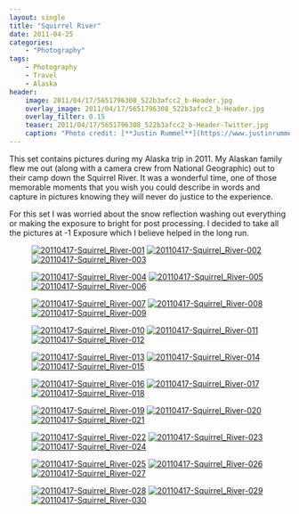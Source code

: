 ```yaml
---
layout: single
title: "Squirrel River"
date: 2011-04-25
categories:
    - "Photography"
tags:
    - Photography
    - Travel
    - Alaska
header:
    image: 2011/04/17/5651796308_522b3afcc2_b-Header.jpg
    overlay_image: 2011/04/17/5651796308_522b3afcc2_b-Header.jpg
    overlay_filter: 0.15
    teaser: 2011/04/17/5651796308_522b3afcc2_b-Header-Twitter.jpg 		# Shrink image to 575 width
    caption: "Photo credit: [**Justin Rummel**](https://www.justinrummel.com)"
---
```

This set contains pictures during my Alaska trip in 2011. My Alaskan family flew me out (along with a camera crew from National Geographic) out to their camp down the Squirrel River. It was a wonderful time, one of those memorable moments that you wish you could describe in words and capture in pictures knowing they will never do justice to the experience.

For this set I was worried about the snow reflection washing out everything or making the exposure to bright for post processing. I decided to take all the pictures at -1 Exposure which I believe helped in the long run.

<figure class="third">
<a href="https://www.flickr.com/photos/justinrummel/5651224173/"><img src="https://farm6.static.flickr.com/5025/5651224173_42bb519b34_m.jpg" title="20110417-Squirrel_River-001" /></a>
<a href="https://www.flickr.com/photos/justinrummel/5651224599/"><img src="https://farm6.static.flickr.com/5223/5651224599_ec305017c6_m.jpg" title="20110417-Squirrel_River-002" /></a>
<a href="https://www.flickr.com/photos/justinrummel/5651790698/"><img src="https://farm6.static.flickr.com/5228/5651790698_6e4741a3ab_m.jpg" title="20110417-Squirrel_River-003" /></a>
</figure>
<figure class="third">
<a href="https://www.flickr.com/photos/justinrummel/5651225167/"><img src="https://farm6.static.flickr.com/5142/5651225167_7dd4aa5dd7_m.jpg" title="20110417-Squirrel_River-004" /></a>
<a href="https://www.flickr.com/photos/justinrummel/5651225443/"><img src="https://farm6.static.flickr.com/5306/5651225443_babae3959c_m.jpg" title="20110417-Squirrel_River-005" /></a>
<a href="https://www.flickr.com/photos/justinrummel/5651225711/"><img src="https://farm6.static.flickr.com/5264/5651225711_afa27e04d2_m.jpg" title="20110417-Squirrel_River-006" /></a>
</figure>
<figure class="third">
<a href="https://www.flickr.com/photos/justinrummel/5651226055/"><img src="https://farm6.static.flickr.com/5307/5651226055_c36548c1af_m.jpg" title="20110417-Squirrel_River-007" /></a>
<a href="https://www.flickr.com/photos/justinrummel/5651226433/"><img src="https://farm6.static.flickr.com/5262/5651226433_93b9f7ff01_m.jpg" title="20110417-Squirrel_River-008" /></a>
<a href="https://www.flickr.com/photos/justinrummel/5651792518/"><img src="https://farm6.static.flickr.com/5184/5651792518_b6f09824b1_m.jpg" title="20110417-Squirrel_River-009" /></a>
</figure>
<figure class="third">
<a href="https://www.flickr.com/photos/justinrummel/5651792824/"><img src="https://farm6.static.flickr.com/5303/5651792824_9aa6f41b03_m.jpg" title="20110417-Squirrel_River-010" /></a>
<a href="https://www.flickr.com/photos/justinrummel/5651227515/"><img src="https://farm6.static.flickr.com/5030/5651227515_8ce6418945_m.jpg" title="20110417-Squirrel_River-011" /></a>
<a href="https://www.flickr.com/photos/justinrummel/5651793562/"><img src="https://farm6.static.flickr.com/5027/5651793562_3797ddfb08_m.jpg" title="20110417-Squirrel_River-012" /></a>
</figure>
<figure class="third">
<a href="https://www.flickr.com/photos/justinrummel/5651793856/"><img src="https://farm6.static.flickr.com/5222/5651793856_cbc9ae1ede_m.jpg" title="20110417-Squirrel_River-013" /></a>
<a href="https://www.flickr.com/photos/justinrummel/5651228359/"><img src="https://farm6.static.flickr.com/5181/5651228359_4ee2a13eeb_m.jpg" title="20110417-Squirrel_River-014" /></a>
<a href="https://www.flickr.com/photos/justinrummel/5651228635/"><img src="https://farm6.static.flickr.com/5106/5651228635_c49de4339a_m.jpg" title="20110417-Squirrel_River-015" /></a>
</figure>
<figure class="third">
<a href="https://www.flickr.com/photos/justinrummel/5651794892/"><img src="https://farm6.static.flickr.com/5301/5651794892_31d72851a5_m.jpg" title="20110417-Squirrel_River-016" /></a>
<a href="https://www.flickr.com/photos/justinrummel/5651229465/"><img src="https://farm6.static.flickr.com/5261/5651229465_8001f42d15_m.jpg" title="20110417-Squirrel_River-017" /></a>
<a href="https://www.flickr.com/photos/justinrummel/5651229825/"><img src="https://farm6.static.flickr.com/5141/5651229825_75cd65cb0d_m.jpg" title="20110417-Squirrel_River-018" /></a>
</figure>
<figure class="third">
<a href="https://www.flickr.com/photos/justinrummel/5651230161/"><img src="https://farm6.static.flickr.com/5024/5651230161_f99c2e66ed_m.jpg" title="20110417-Squirrel_River-019" /></a>
<a href="https://www.flickr.com/photos/justinrummel/5651796308/"><img src="https://farm6.static.flickr.com/5265/5651796308_522b3afcc2_m.jpg" title="20110417-Squirrel_River-020" /></a>
<a href="https://www.flickr.com/photos/justinrummel/5651230903/"><img src="https://farm6.static.flickr.com/5185/5651230903_207a429687_m.jpg" title="20110417-Squirrel_River-021" /></a>
</figure>
<figure class="third">
<a href="https://www.flickr.com/photos/justinrummel/5651231183/"><img src="https://farm6.static.flickr.com/5065/5651231183_b1bbeeacc9_m.jpg" title="20110417-Squirrel_River-022" /></a>
<a href="https://www.flickr.com/photos/justinrummel/5651231677/"><img src="https://farm6.static.flickr.com/5102/5651231677_4a544b5006_m.jpg" title="20110417-Squirrel_River-023" /></a>
<a href="https://www.flickr.com/photos/justinrummel/5651797580/"><img src="https://farm6.static.flickr.com/5303/5651797580_465135dfd1_m.jpg" title="20110417-Squirrel_River-024" /></a>
</figure>
<figure class="third">
<a href="https://www.flickr.com/photos/justinrummel/5651232191/"><img src="https://farm6.static.flickr.com/5145/5651232191_26199f62c2_m.jpg" title="20110417-Squirrel_River-025" /></a>
<a href="https://www.flickr.com/photos/justinrummel/5651232509/"><img src="https://farm6.static.flickr.com/5265/5651232509_fb07c5fc65_m.jpg" title="20110417-Squirrel_River-026" /></a>
<a href="https://www.flickr.com/photos/justinrummel/5651232749/"><img src="https://farm6.static.flickr.com/5025/5651232749_e41205f9a1_m.jpg" title="20110417-Squirrel_River-027" /></a>
</figure>
<figure class="third">
<a href="https://www.flickr.com/photos/justinrummel/5651233073/"><img src="https://farm6.static.flickr.com/5229/5651233073_c33379d039_m.jpg" title="20110417-Squirrel_River-028" /></a>
<a href="https://www.flickr.com/photos/justinrummel/5651799104/"><img src="https://farm6.static.flickr.com/5103/5651799104_163440dd3a_m.jpg" title="20110417-Squirrel_River-029" /></a>
<a href="https://www.flickr.com/photos/justinrummel/5651799424/"><img src="https://farm6.static.flickr.com/5265/5651799424_a8f41d422b_m.jpg" title="20110417-Squirrel_River-030" /></a>
</figure>